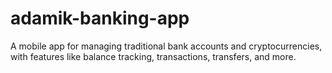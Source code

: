 # adamik-banking-app

A mobile app for managing traditional bank accounts and cryptocurrencies, with features like balance tracking, transactions, transfers, and more.
